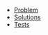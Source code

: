 - [Problem](https://adventofcode.com/2015/day/2)
- [Solutions](solvers.js)
- [Tests](solvers.test.js)
